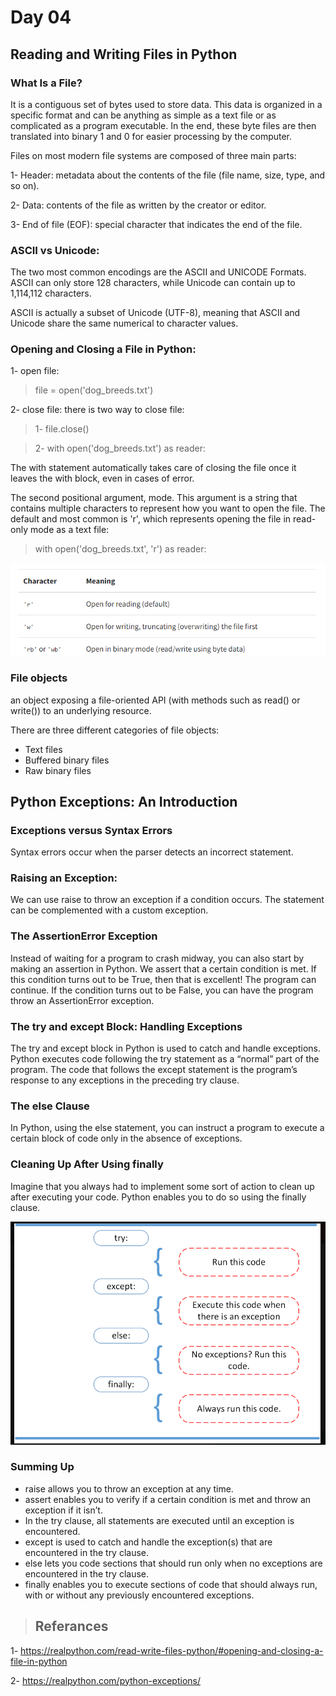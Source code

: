 # Day 04
## Reading and Writing Files in Python

### What Is a File?

It is a contiguous set of bytes used to store data. This data is organized in a specific format and can be anything as simple as a text file or as complicated as a program executable. In the end, these byte files are then translated into binary 1 and 0 for easier processing by the computer.

Files on most modern file systems are composed of three main parts:

1- Header: metadata about the contents of the file (file name, size, type, and so on).

2- Data: contents of the file as written by the creator or editor.

3- End of file (EOF): special character that indicates the end of the file.

### ASCII vs Unicode:

The two most common encodings are the ASCII and UNICODE Formats. ASCII can only store 128 characters, while Unicode can contain up to 1,114,112 characters.

ASCII is actually a subset of Unicode (UTF-8), meaning that ASCII and Unicode share the same numerical to character values.

### Opening and Closing a File in Python:

1- open file:

>file = open('dog_breeds.txt')

2- close file: there is two way to close file:

>1- file.close()

>2- with open('dog_breeds.txt') as reader:

The with statement automatically takes care of closing the file once it leaves the with block, even in cases of error.

The second positional argument, mode. This argument is a string that contains multiple characters to represent how you want to open the file. The default and most common is 'r', which represents opening the file in read-only mode as a text file:

>with open('dog_breeds.txt', 'r') as reader:

![file_mode](../../asset/file_mode.png)

### File objects

an object exposing a file-oriented API (with methods such as read() or write()) to an underlying resource.

There are three different categories of file objects:

* Text files
* Buffered binary files
* Raw binary files

## Python Exceptions: An Introduction

### Exceptions versus Syntax Errors

Syntax errors occur when the parser detects an incorrect statement.

### Raising an Exception:

We can use raise to throw an exception if a condition occurs. The statement can be complemented with a custom exception.

### The AssertionError Exception

Instead of waiting for a program to crash midway, you can also start by making an assertion in Python. We assert that a certain condition is met. If this condition turns out to be True, then that is excellent! The program can continue. If the condition turns out to be False, you can have the program throw an AssertionError exception.

### The try and except Block: Handling Exceptions

The try and except block in Python is used to catch and handle exceptions. Python executes code following the try statement as a “normal” part of the program. The code that follows the except statement is the program’s response to any exceptions in the preceding try clause.

### The else Clause

In Python, using the else statement, you can instruct a program to execute a certain block of code only in the absence of exceptions.

### Cleaning Up After Using finally

Imagine that you always had to implement some sort of action to clean up after executing your code. Python enables you to do so using the finally clause.

![exception](../../asset/exception.png)

### Summing Up

* raise allows you to throw an exception at any time.
* assert enables you to verify if a certain condition is met and throw an exception if it isn’t.
* In the try clause, all statements are executed until an exception is encountered.
* except is used to catch and handle the exception(s) that are encountered in the try clause.
* else lets you code sections that should run only when no exceptions are encountered in the try clause.
* finally enables you to execute sections of code that should always run, with or without any previously encountered exceptions.

> ## Referances

1- https://realpython.com/read-write-files-python/#opening-and-closing-a-file-in-python

2- https://realpython.com/python-exceptions/
